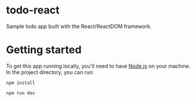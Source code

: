 # todo-react

Sample todo app built with the React/ReactDOM framework.

# Getting started

To get this app running locally, you'll need to have [Node.js](https://nodejs.org/en) on your machine. In the project directory, you can run:

```
npm install

npm run dev
```
